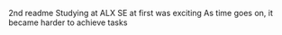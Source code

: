 2nd readme
Studying at ALX SE at first was exciting
As time goes on, it became harder to achieve tasks
